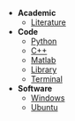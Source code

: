 * **Academic**
  * [Literature](Academic/Literature.md)
* **Code**
  * [Python](Code/Python.md)
  * [C++](Code/C++.md)
  * [Matlab](Code/Matlab.md)
  * [Library](Code/Library.md)
  * [Terminal](Code/Terminal.md)
* **Software**
  * [Windows](Software/Windows.md)
  * [Ubuntu](Software/Ubuntu.md)

